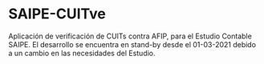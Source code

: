 # SAIPE-CUITve
 Aplicación de verificación de CUITs contra AFIP, para el Estudio Contable SAIPE.
 El desarrollo se encuentra en stand-by desde el 01-03-2021 debido a un cambio en las necesidades del Estudio.
